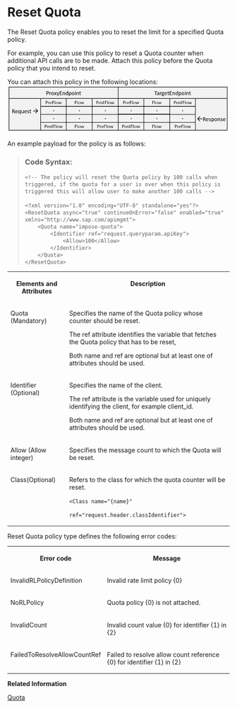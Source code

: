 <!-- loioe18ccb8f3e284f02b423e320a1f48bc1 -->

# Reset Quota

The Reset Quota policy enables you to reset the limit for a specified Quota policy.

For example, you can use this policy to reset a Quota counter when additional API calls are to be made. Attach this policy before the Quota policy that you intend to reset.

You can attach this policy in the following locations: ![](images/Flow_policy_116062b.png)

An example payload for the policy is as follows:

> ### Code Syntax:  
> ```
> <!-- The policy will reset the Quota policy by 100 calls when triggered, if the quota for a user is over when this policy is triggered this will allow user to make another 100 calls -->
> 
> <?xml version="1.0" encoding="UTF-8" standalone="yes"?>
> <ResetQuota async="true" continueOnError="false" enabled="true" xmlns="http://www.sap.com/apimgmt">
>     <Quota name="impose-quota">
>         <Identifier ref="request.queryparam.apiKey">
>             <Allow>100</Allow>
>         </Identifier>
>     </Quota>
> </ResetQuota>
> ```


<table>
<tr>
<th valign="top">

**Elements and Attributes**



</th>
<th valign="top">

**Description**



</th>
</tr>
<tr>
<td valign="top">

Quota \(Mandatory\)



</td>
<td valign="top">

Specifies the name of the Quota policy whose counter should be reset.

The ref attribute identifies the variable that fetches the Quota policy that has to be reset,

Both name and ref are optional but at least one of attributes should be used.



</td>
</tr>
<tr>
<td valign="top">

Identifier \(Optional\)



</td>
<td valign="top">

Specifies the name of the client.

The ref attribute is the variable used for uniquely identifying the client, for example client\_id.

Both name and ref are optional but at least one of attributes should be used.



</td>
</tr>
<tr>
<td valign="top">

Allow \(Allow integer\)



</td>
<td valign="top">

Specifies the message count to which the Quota will be reset.



</td>
</tr>
<tr>
<td valign="top">

Class\(Optional\)



</td>
<td valign="top">

Refers to the class for which the quota counter will be reset.

`<Class name="{name}"`

`ref="request.header.classIdentifier">`





</td>
</tr>
</table>

Reset Quota policy type defines the following error codes:


<table>
<tr>
<th valign="top">

Error code



</th>
<th valign="top">

Message



</th>
</tr>
<tr>
<td valign="top">

InvalidRLPolicyDefinition



</td>
<td valign="top">

Invalid rate limit policy \{0\}



</td>
</tr>
<tr>
<td valign="top">

NoRLPolicy



</td>
<td valign="top">

Quota policy \{0\} is not attached.



</td>
</tr>
<tr>
<td valign="top">

InvalidCount



</td>
<td valign="top">

Invalid count value \{0\} for identifier \{1\} in \{2\}



</td>
</tr>
<tr>
<td valign="top">

FailedToResolveAllowCountRef



</td>
<td valign="top">

Failed to resolve allow count reference \{0\} for identifier \{1\} in \{2\}



</td>
</tr>
</table>

**Related Information**  


[Quota](quota-1f742c1.md "The Quota policy defines the number of request messages an application can submit to an API over a given period of time.")

